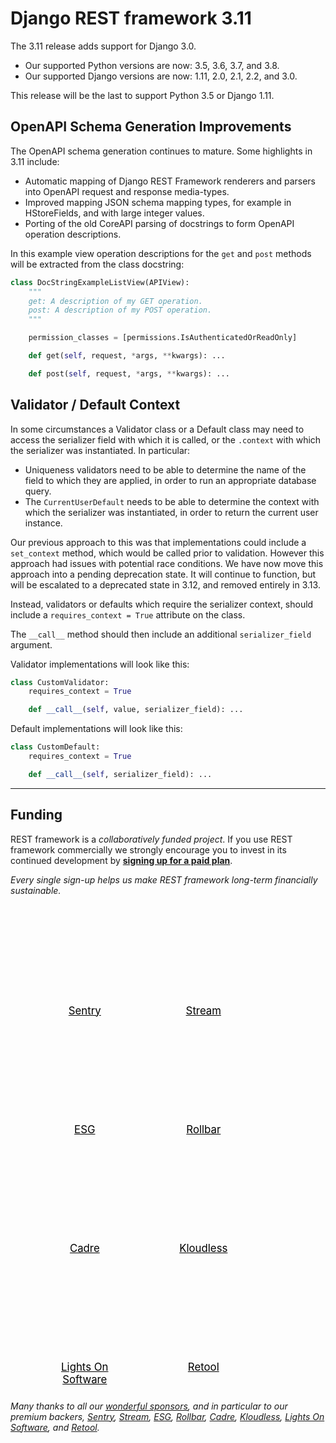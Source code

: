 <style>
.promo li a {
    float: left;
    width: 130px;
    height: 20px;
    text-align: center;
    margin: 10px 30px;
    padding: 150px 0 0 0;
    background-position: 0 50%;
    background-size: 130px auto;
    background-repeat: no-repeat;
    font-size: 120%;
    color: black;
}
.promo li {
    list-style: none;
}
</style>

# Django REST framework 3.11

The 3.11 release adds support for Django 3.0.

* Our supported Python versions are now: 3.5, 3.6, 3.7, and 3.8.
* Our supported Django versions are now: 1.11, 2.0, 2.1, 2.2, and 3.0.

This release will be the last to support Python 3.5 or Django 1.11.

## OpenAPI Schema Generation Improvements

The OpenAPI schema generation continues to mature. Some highlights in 3.11
include:

* Automatic mapping of Django REST Framework renderers and parsers into OpenAPI
  request and response media-types.
* Improved mapping JSON schema mapping types, for example in HStoreFields, and
  with large integer values.
* Porting of the old CoreAPI parsing of docstrings to form OpenAPI operation
  descriptions.

In this example view operation descriptions for the `get` and `post` methods will
be extracted from the class docstring:

```python
class DocStringExampleListView(APIView):
    """
    get: A description of my GET operation.
    post: A description of my POST operation.
    """

    permission_classes = [permissions.IsAuthenticatedOrReadOnly]

    def get(self, request, *args, **kwargs): ...

    def post(self, request, *args, **kwargs): ...
```

## Validator / Default Context

In some circumstances a Validator class or a Default class may need to access the serializer field with which it is called, or the `.context` with which the serializer was instantiated. In particular:

* Uniqueness validators need to be able to determine the name of the field to which they are applied, in order to run an appropriate database query.
* The `CurrentUserDefault` needs to be able to determine the context with which the serializer was instantiated, in order to return the current user instance.

Our previous approach to this was that implementations could include a `set_context` method, which would be called prior to validation. However this approach had issues with potential race conditions. We have now move this approach into a pending deprecation state. It will continue to function, but will be escalated to a deprecated state in 3.12, and removed entirely in 3.13.

Instead, validators or defaults which require the serializer context, should include a `requires_context = True` attribute on the class.

The `__call__` method should then include an additional `serializer_field` argument.

Validator implementations will look like this:

```python
class CustomValidator:
    requires_context = True

    def __call__(self, value, serializer_field): ...
```

Default implementations will look like this:

```python
class CustomDefault:
    requires_context = True

    def __call__(self, serializer_field): ...
```

---

## Funding

REST framework is a *collaboratively funded project*. If you use
REST framework commercially we strongly encourage you to invest in its
continued development by **[signing up for a paid plan][funding]**.

*Every single sign-up helps us make REST framework long-term financially sustainable.*

<ul class="premium-promo promo">
    <li><a href="https://getsentry.com/welcome/" style="background-image: url(https://fund-rest-framework.s3.amazonaws.com/sentry130.png)">Sentry</a></li>
    <li><a href="https://getstream.io/try-the-api/?utm_source=drf&utm_medium=banner&utm_campaign=drf" style="background-image: url(https://fund-rest-framework.s3.amazonaws.com/stream-130.png)">Stream</a></li>
    <li><a href="https://software.esg-usa.com" style="background-image: url(https://fund-rest-framework.s3.amazonaws.com/esg-new-logo.png)">ESG</a></li>
    <li><a href="https://rollbar.com" style="background-image: url(https://fund-rest-framework.s3.amazonaws.com/rollbar2.png)">Rollbar</a></li>
    <li><a href="https://cadre.com" style="background-image: url(https://fund-rest-framework.s3.amazonaws.com/cadre.png)">Cadre</a></li>
    <li><a href="https://hubs.ly/H0f30Lf0" style="background-image: url(https://fund-rest-framework.s3.amazonaws.com/kloudless-plus-text.png)">Kloudless</a></li>
    <li><a href="https://lightsonsoftware.com" style="background-image: url(https://fund-rest-framework.s3.amazonaws.com/lightson-dark.png)">Lights On Software</a></li>
    <li><a href="https://retool.com/?utm_source=djangorest&utm_medium=sponsorship" style="background-image: url(https://fund-rest-framework.s3.amazonaws.com/retool-sidebar.png)">Retool</a></li>
</ul>
<div style="clear: both; padding-bottom: 20px;"></div>

*Many thanks to all our [wonderful sponsors][sponsors], and in particular to our premium backers, [Sentry](https://getsentry.com/welcome/), [Stream](https://getstream.io/?utm_source=drf&utm_medium=banner&utm_campaign=drf), [ESG](https://software.esg-usa.com/), [Rollbar](https://rollbar.com/?utm_source=django&utm_medium=sponsorship&utm_campaign=freetrial), [Cadre](https://cadre.com), [Kloudless](https://hubs.ly/H0f30Lf0), [Lights On Software](https://lightsonsoftware.com), and [Retool](https://retool.com/?utm_source=djangorest&utm_medium=sponsorship).*

[sponsors]: https://fund.django-rest-framework.org/topics/funding/#our-sponsors
[funding]: funding.md
